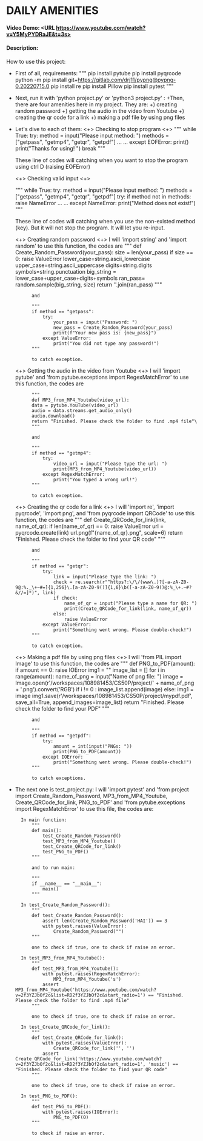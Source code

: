 # DAILY AMENITIES
#### Video Demo:  <URL https://www.youtube.com/watch?v=Y5MyPYDRaJE&t=3s>
#### Description:
How to use this project:

- First of all, requirements:
    """
    pip install pytube
    pip install pyqrcode
    python -m pip install git+https://gitlab.com/drj11/pypng@pypng-0.20220715.0
    pip install re
    pip install Pillow
    pip install pytest
    """

- Next, run it with 'python project.py' or 'python3 project.py' :
    +Then, there are four amenities here in my project. They are:
                                                                +) creating random password
                                                                +) getting the audio in the video from Youtube
                                                                +) creating the qr code for a link
                                                                +) making a pdf file by using png files

- Let's dive to each of them:
    <+> Checking to stop program <+>
    """
    while True:
        try:
            method = input("Please input method: ")
            methods = ["getpass", "getmp4", "getqr", "getpdf"]
            ...
            ...
        except EOFError:
            print()
            print("Thanks for using! ")
            break
    """

    These line of codes will catching when you want to stop the program using ctrl D (raising EOFError)

    <+> Checking valid input <+>

    """
    while True:
        try:
            method = input("Please input method: ")
            methods = ["getpass", "getmp4", "getqr", "getpdf"]
            try:
                if method not in methods:
                    raise NameError
            ...
            ...
            except NameError:
                print("Method does not exist!")
    """

    These line of codes will catching when you use the non-existed method (key). But it will not stop the program. It will let you re-input.

    <+> Creating random password <+>
        I will 'import string' and 'import random' to use this function, the codes are
            """
            def Create_Random_Password(your_pass):
            size = len(your_pass)
            if size == 0:
                raise ValueError
            lower_case=string.ascii_lowercase
            upper_case=string.ascii_uppercase
            digits=string.digits
            symbols=string.punctuation
            big_string = lower_case+upper_case+digits+symbols
            ran_pass= random.sample(big_string, size)
            return ''.join(ran_pass)
            """

            and

            """
            if method == "getpass":
                try:
                    your_pass = input("Password: ")
                    new_pass = Create_Random_Password(your_pass)
                    print(f"Your new pass is: {new_pass}")
                except ValueError:
                    print("You did not type any password!")
            """

            to catch exception.

    <+> Getting the audio in the video from Youtube <+>
        I will 'import pytube' and 'from pytube.exceptions import RegexMatchError' to use this function, the codes are

            """
            def MP3_from_MP4_Youtube(video_url):
            data = pytube.YouTube(video_url)
            audio = data.streams.get_audio_only()
            audio.download()
            return "Finished. Please check the folder to find .mp4 file"\
            """

            and

            """
            if method == "getmp4":
                try:
                    video_url = input("Please type the url: ")
                    print(MP3_from_MP4_Youtube(video_url))
                except RegexMatchError:
                    print("You typed a wrong url!")
            """

            to catch exception.

    <+> Creating the qr code for a link <+>
        I will 'import re', 'import pyqrcode', 'import png', and 'from pyqrcode import QRCode' to use this function, the codes are
            """
            def Create_QRCode_for_link(link, name_of_qr):
            if len(name_of_qr) == 0:
                raise ValueError
            url = pyqrcode.create(link)
            url.png(f"{name_of_qr}.png", scale=6)
            return "Finished. Please check the folder to find your QR code"
            """

            and

            """
            if method == "getqr":
                try:
                    link = input("Please type the link: ")
                    check = re.search(r"^https?:\/\/(www\.)?[-a-zA-Z0-9@:%._\+~#=]{1,256}\.[a-zA-Z0-9()]{1,6}\b([-a-zA-Z0-9()@:%_\+.~#?&//=]*)", link)
                    if check:
                        name_of_qr = input("Please type a name for QR: ")
                        print(Create_QRCode_for_link(link, name_of_qr))
                    else:
                        raise ValueError
                except ValueError:
                    print("Something went wrong. Please double-check!")
            """

            to catch exception.

    <+> Making a pdf file by using png files <+>
        I will 'from PIL import Image' to use this function, the codes are
            """
            def PNG_to_PDF(amount):
            if amount == 0:
                raise IOError
            img1 = ""
            image_list = []
            for i in range(amount):
                name_of_png = input("Name of png file: ")
                image = Image.open(r'/workspaces/108981453/CS50P/project/' + name_of_png + '.png').convert('RGB')
                if i != 0 :
                    image_list.append(image)
                else:
                    img1 = image
            img1.save(r'/workspaces/108981453/CS50P/project/mypdf.pdf', save_all=True, append_images=image_list)
            return "Finished. Please check the folder to find your PDF"
            """

            and

            """
            if method == "getpdf":
                try:
                    amount = int(input("PNGs: "))
                    print(PNG_to_PDF(amount))
                except IOError:
                    print("Something went wrong. Please double-check!")
            """

            to catch exceptions.


- The next one is test_project.py:
    I will 'import pytest'
    and 'from project import Create_Random_Password, MP3_from_MP4_Youtube, Create_QRCode_for_link, PNG_to_PDF'
    and 'from pytube.exceptions import RegexMatchError'
    to use this file, the codes are:

        In main function:
            """
            def main():
                test_Create_Random_Password()
                test_MP3_from_MP4_Youtube()
                test_Create_QRCode_for_link()
                test_PNG_to_PDF()
            """

            and to run main:

            """
            if __name__ == "__main__":
                main()
            """

        In test_Create_Random_Password():
            """
            def test_Create_Random_Password():
                assert len(Create_Random_Password('HAI')) == 3
                with pytest.raises(ValueError):
                    Create_Random_Password("")
            """

            one to check if true, one to check if raise an error.

        In test_MP3_from_MP4_Youtube():
            """
            def test_MP3_from_MP4_Youtube():
                with pytest.raises(RegexMatchError):
                    MP3_from_MP4_Youtube('s')
                assert MP3_from_MP4_Youtube('https://www.youtube.com/watch?v=2f3YZJbOf2c&list=RD2f3YZJbOf2c&start_radio=1') == "Finished. Please check the folder to find .mp4 file"
            """

            one to check if true, one to check if raise an error.

        In test_Create_QRCode_for_link():
            """
            def test_Create_QRCode_for_link():
                with pytest.raises(ValueError):
                    Create_QRCode_for_link('', '')
                assert Create_QRCode_for_link('https://www.youtube.com/watch?v=2f3YZJbOf2c&list=RD2f3YZJbOf2c&start_radio=1', 'music') == "Finished. Please check the folder to find your QR code"
            """

            one to check if true, one to check if raise an error.

        In test_PNG_to_PDF():
            """
            def test_PNG_to_PDF():
                with pytest.raises(IOError):
                    PNG_to_PDF(0)
            """

            to check if raise an error.
